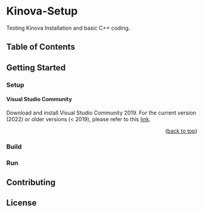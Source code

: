 # Kinova-Setup
Testing Kinova Installation and basic C++ coding.

## Table of Contents

## Getting Started

### Setup
#### Visual Studio Community
Download and install Visual Studio Community 2019. For the current version (2022) or older versions (< 2019), please refer to this <a href="https://visualstudio.microsoft.com/downloads/">link</a>.

<p align="right">(<a href="#readme-top">back to top</a>)</p>

### Build

### Run

## Contributing

## License


